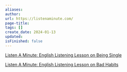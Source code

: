 ```yaml
---
aliases: 
author: 
url: https://listenaminute.com/
page-title: 
tags: []
create_date: 2024-01-13
updated: 
isFinished: false
---
```

[Listen A Minute: English Listening Lesson on Being Single](https://listenaminute.com/b/being_single.html)

[Listen A Minute: English Listening Lesson on Bad Habits](https://listenaminute.com/b/bad_habits.html)

